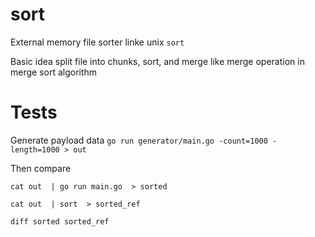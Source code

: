 # sort
External memory file sorter linke unix `sort`

Basic idea split file into chunks, sort, and merge like merge operation in merge sort algorithm

# Tests

Generate payload data
`go run generator/main.go -count=1000 -length=1000 > out`

Then compare
```
cat out  | go run main.go  > sorted
```
```
cat out  | sort  > sorted_ref
```
```
diff sorted sorted_ref
```
